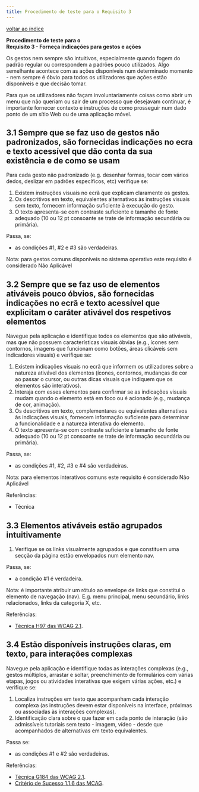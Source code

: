 ```yaml
---
title: Procedimento de teste para o Requisito 3 
---
```


[voltar ao índice](index.md)

**Procedimento de teste para o**<br>**Requisito 3 - Forneça indicações para gestos e ações**

Os gestos nem sempre são intuitivos, especialmente quando fogem do padrão regular ou correspondem a padrões pouco utilizados. Algo semelhante acontece com as ações disponíveis num determinado momento - nem sempre é óbvio para todos os utilizadores que ações estão disponíveis e que decisão tomar.

Para que os utilizadores não façam involuntariamente coisas como abrir um menu que não queriam ou sair de um processo que desejavam continuar, é importante fornecer contexto e instruções de como prosseguir num dado ponto de um sítio Web ou de uma aplicação móvel.

## 3.1 Sempre que se faz uso de gestos não padronizados, são fornecidas indicações no ecra e texto acessível que dão conta da sua existência e de como se usam

Para cada gesto não padronizado (e.g. desenhar formas, tocar com vários dedos, deslizar em padrões específicos, etc) verifique se:

1. Existem instruções visuais no ecrã que explicam claramente os gestos.
2. Os descritivos em texto, equivalentes alternativos às instruções visuais sem texto, fornecem informação suficiente à execução do gesto.
3. O texto apresenta-se com contraste suficiente e tamanho de fonte adequado (10 ou 12 pt consoante se trate de informação secundária ou primária).

Passa, se:

- as condições #1, #2 e #3 são verdadeiras.

Nota: para gestos comuns disponíveis no sistema operativo este requisito é considerado Não Aplicável

## 3.2 Sempre que se faz uso de elementos ativáveis pouco óbvios, são fornecidas indicações no ecrã e texto acessível que explicitam o caráter ativável dos respetivos elementos

Navegue pela aplicação e identifique todos os elementos que são ativáveis, mas que não possuem características visuais óbvias (e.g., ícones sem contornos, imagens que funcionam como botões, áreas clicáveis sem indicadores visuais) e verifique se:

1. Existem indicações visuais no ecrã que informem os utilizadores sobre a natureza ativável dos elementos (ícones, contornos, mudanças de cor ao passar o cursor, ou outras dicas visuais que indiquem que os elementos são interativos).
2. Interaja com esses elementos para confirmar se as indicações visuais mudam quando o elemento está em foco ou é acionado (e.g., mudança de cor, animação).
3. Os descritivos em texto, complementares ou equivalentes alternativos às indicações visuais, fornecem informação suficiente para determinar a funcionalidade e a natureza interativa do elemento.
4. O texto apresenta-se com contraste suficiente e tamanho de fonte adequado (10 ou 12 pt consoante se trate de informação secundária ou primária).

Passa, se:

- as condições #1, #2, #3 e #4 são verdadeiras.

Nota: para elementos interativos comuns este requisito é considerado Não Aplicável

Referências:

- Técnica 

## 3.3 Elementos ativáveis estão agrupados intuitivamente

1. Verifique se os links visualmente agrupados e que constituem uma secção da página estão envelopados num elemento nav.

Passa, se:

- a condição #1 é verdadeira.

Nota: é importante atribuir um rótulo ao envelope de links que constitui o elemento de navegação (nav). E.g. menu principal, menu secundário, links relacionados, links da categoria X, etc.

Referências:

- [Técnica H97 das WCAG 2.1](https://www.w3.org/WAI/WCAG22/Techniques/html/H97).

## 3.4 Estão disponíveis instruções claras, em texto, para interações complexas

Navegue pela aplicação e identifique todas as interações complexas (e.g., gestos múltiplos, arrastar e soltar, preenchimento de formulários com várias etapas, jogos ou atividades interativas que exigem várias ações, etc.) e verifique se:

1. Localiza instruções em texto que acompanham cada interação complexa (as instruções devem estar disponíveis na interface, próximas ou associadas às interações complexas).
2. Identificação clara sobre o que fazer em cada ponto de interação (são admissíveis tutoriais sem texto - imagem, vídeo - desde que acompanhados de alternativas em texto equivalentes.

Passa se:

- as condições #1 e #2 são verdadeiras.

Referências:

- [Técnica G184 das WCAG 2.1](https://www.w3.org/WAI/WCAG22/Techniques/general/G184).
- [Critério de Sucesso 1.1.6 das MCAG](https://getevinced.github.io/mcag/#sensory-characteristics-in-content-or-instructions).


